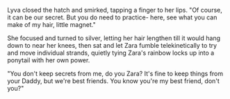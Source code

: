 Lyva closed the hatch and smirked, tapping a finger to her lips. "Of course, it can be our secret. But you do need to practice- here, see what you can make of my hair, little magnet."    

She focused and turned to silver, letting her hair lengthen till it would hang down to near her knees, then sat and let Zara fumble telekinetically to try and move individual strands, quietly tying Zara's rainbow locks up into a ponytail with her own power.    

"You don't keep secrets from me, do you Zara? It's fine to keep things from your Daddy, but we're best friends. You know you're my best friend, don't you?"